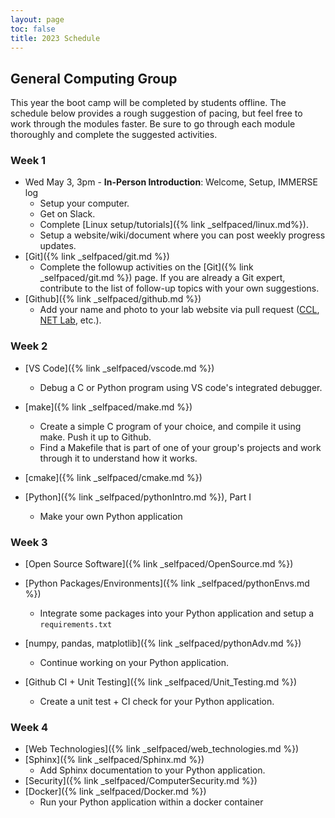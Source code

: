 ```yaml
---
layout: page
toc: false
title: 2023 Schedule
---
```



## General Computing Group

This year the boot camp will be completed by students offline.  The schedule below provides a rough suggestion of pacing, but feel free to work through the modules faster.  Be sure to go through each module thoroughly and complete the suggested activities.

### Week 1            
* Wed May 3, 3pm - **In-Person Introduction**: Welcome, Setup, IMMERSE log
  * Setup your computer. 
  * Get on Slack. 
  * Complete [Linux setup/tutorials]({% link _selfpaced/linux.md%}). 
  * Setup a website/wiki/document where you can post weekly progress updates.
* [Git]({% link _selfpaced/git.md %}) 
  * Complete the followup activities on the [Git]({% link _selfpaced/git.md %}) page.  If you are already a Git expert, contribute to the list of follow-up topics with your own suggestions.
* [Github]({% link _selfpaced/github.md %})
  * Add your name and photo to your lab website via pull request ([CCL](https://ccl.byu.edu), [NET Lab](https://netlab.byu.edu/), etc.). 

### Week 2
* [VS Code]({% link _selfpaced/vscode.md %})
  * Debug a C or Python program using VS code's integrated debugger.

* [make]({% link _selfpaced/make.md %})   
  * Create a simple C program of your choice, and compile it using make.  Push it up to Github.  
  * Find a Makefile that is part of one of your group's projects and work through it to understand how it works.

* [cmake]({% link _selfpaced/cmake.md %})                                

*  [Python]({% link _selfpaced/pythonIntro.md %}), Part I
   * Make your own Python application


### Week 3
* [Open Source Software]({% link _selfpaced/OpenSource.md %})     
* [Python Packages/Environments]({% link _selfpaced/pythonEnvs.md %})
  * Integrate some packages into your Python application and setup a `requirements.txt`

* [numpy, pandas, matplotlib]({% link _selfpaced/pythonAdv.md %}) 
  * Continue working on your Python application.
*  [Github CI + Unit Testing]({% link _selfpaced/Unit_Testing.md %})
   * Create a unit test + CI check for your Python application.

### Week 4
* [Web Technologies]({% link _selfpaced/web_technologies.md %}) 
* [Sphinx]({% link _selfpaced/Sphinx.md %})                        
  * Add Sphinx documentation to your Python application.
* [Security]({% link _selfpaced/ComputerSecurity.md %})
* [Docker]({% link _selfpaced/Docker.md %}) 
  * Run your Python application within a docker container
